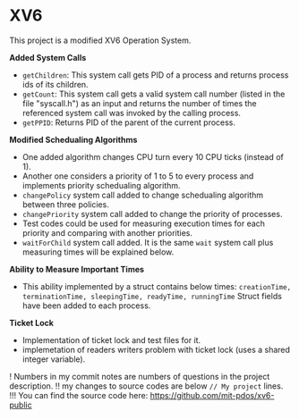 # XV6
This project is a modified XV6 Operation System.

**Added System Calls**
* ```getChildren```: This system call gets PID of a process and returns process ids of its children.
* ```getCount```: This system call gets a valid system call number (listed in the file "syscall.h") as an input and returns the
number of times the referenced system call was invoked by the calling process.
* ```getPPID```: Returns PID of the parent of the current process.

**Modified Schedualing Algorithms**
* One added algorithm changes CPU turn every 10 CPU ticks (instead of 1).
* Another one considers a priority of 1 to 5 to every process and implements priority schedualing algorithm.
* ```changePolicy``` system call added to change schedualing algorithm between three policies.
* ```changePriority``` system call added to change the priority of processes.
* Test codes could be used for measuring execution times for each priority and comparing with another priorities.
* ```waitForChild``` system call added. It is the same ```wait``` system call plus measuring times will be explained below.

**Ability to Measure Important Times**
* This ability implemented by a struct contains below times:
```creationTime, terminationTime, sleepingTime, readyTime, runningTime```
Struct fields have been added to each process.

**Ticket Lock**
* Implementation of ticket lock and test files for it.
* implemetation of readers writers problem with ticket lock (uses a shared integer variable).


! Numbers in my commit notes are numbers of questions in the project description.
!! my changes to source codes are below ```// My project``` lines.
!!! You can find the source code here: https://github.com/mit-pdos/xv6-public
